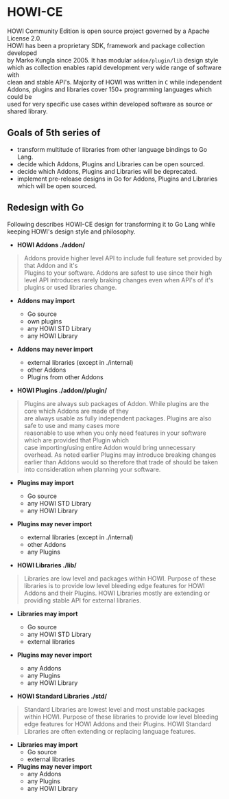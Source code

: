 # HOWI-CE

HOWI Community Edition is open source project governed by a Apache License 2.0.  
HOWI has been a proprietary SDK, framework and package collection developed  
by Marko Kungla since 2005. It has modular `addon/plugin/lib` design style  
which as collection enables rapid development very wide range of software with  
clean and stable API's. Majority of HOWI was written in `C` while independent  
Addons, plugins and libraries cover 150+ programming languages which could be  
used for very specific use cases within developed software as source or shared library.  

## Goals of 5th series of 

- transform multitude of libraries from other language bindings to Go Lang.
- decide which Addons, Plugins and Libraries can be open sourced.
- decide which Addons, Plugins and Libraries will be deprecated.
- implement pre-release designs in Go for Addons, Plugins and Libraries which will be open sourced.

## Redesign with Go
Following describes HOWI-CE design for transforming it to Go Lang while keeping
HOWI's design style and philosophy.

- **HOWI Addons ./addon/<addon-name>**  
> Addons provide higher level API to include full feature set provided by that Addon and it's  
> Plugins to your software. Addons are safest to use since their high level API introduces rarely
> braking changes even when API's of it's plugins or used libraries change. 

  - **Addons may import**
    - Go source
    - own plugins
    - any HOWI STD Library
    - any HOWI Library
  - **Addons may never import**  
    - external libraries (except in ./internal)
    - other Addons
    - Plugins from other Addons

- **HOWI Plugins ./addon/<addon-name>/plugin/<plugin-name>**  
> Plugins are always sub packages of Addon. While plugins are the core which Addons are made of they  
> are always usable as fully independent packages. Plugins are also safe to use and many cases more  
> reasonable to use when you only need features in your software which are provided that Plugin which  
> case importing/using entire Addon would bring unnecessary overhead. As noted earlier Plugins may
> introduce breaking changes earlier than Addons would so therefore that trade of should be taken  
> into consideration when planning your software.   

  - **Plugins may import**
    - Go source
    - any HOWI STD Library
    - any HOWI Library
  - **Plugins may never import**
    - external libraries (except in ./internal)
    - other Addons
    - any Plugins

- **HOWI Libraries ./lib/<library-name>**  
> Libraries are low level and packages within HOWI. Purpose of these libraries is 
> to provide low level bleeding edge features for HOWI Addons and their Plugins. 
> HOWI Libraries mostly are extending or providing stable API for external libraries.

  - **Libraries may import**
    - Go source
    - any HOWI STD Library
    - external libraries
  - **Plugins may never import**
    - any Addons
    - any Plugins
    - any HOWI Library

- **HOWI Standard Libraries ./std/<library-name>**  
> Standard Libraries are lowest level and most unstable packages within HOWI. Purpose of these 
> libraries to provide low level bleeding edge features for HOWI Addons and their Plugins. 
> HOWI Standard Libraries are often extending or replacing language features.

  - **Libraries may import**
    - Go source
    - external libraries
  - **Plugins may never import**
    - any Addons
    - any Plugins
    - any HOWI Library
